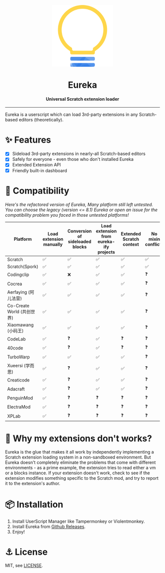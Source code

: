 <div align="center">

<img alt="logo" src="./assets/eureka.svg" width="200px">

# Eureka

#### Universal Scratch extension loader

</div>

---

Eureka is a userscript which can load 3rd-party extensions in any Scratch-based editors (theoretically).

# ✨ Features

- [x] Sideload 3rd-party extensions in nearly-all Scratch-based editors
- [x] Safely for everyone - even those who don't installed Eureka
- [x] Extended Extension API
- [x] Friendly built-in dashboard

# 🔧 Compatibility

*Here's the refactored version of Eureka, Many platform still left untested. You can choose the legacy (version <= 8.1) Eureka or open an issue for the compatibility problem you faced in those untested platforms!*

| Platform                        | Load extension manually | Conversion of sideloaded blocks | Load extension from eureka-ify projects | Extended Scratch context | No mixin conflicts |
|---------------------------------|-------------------------|---------------------------------|-----------------------------------------|--------------------------|--------------------|
| Scratch                         | ✅                       | ✅                               | ✅                                       | ✅                        | ✅                  |
| Scratch(Spork)                  | ✅                       | ✅                               | ✅                                       | ✅                        | ✅                  |
| Codingclip                      | ✅                       | ❌                               | ✅                                       | ✅                        | ❓                  |
| Cocrea                          | ✅                       | ✅                               | ✅                                       | ✅                        | ❓                  |
| Aerfaying (阿儿法营)             | ✅                       | ✅                               | ✅                                       | ✅                        | ❓                  |
| Co-Create World (共创世界)       | ✅                       | ✅                               | ✅                                       | ✅                        | ❓                  |
| Xiaomawang (小码王)              | ✅                       | ✅                               | ✅                                       | ✅                        | ❓                  |
| CodeLab                         | ✅                       | ❓                               | ✅                                       | ❓                        | ❓                  |
| 40code                          | ✅                       | ❓                               | ✅                                       | ❓                        | ❓                  |
| TurboWarp                       | ✅                       | ✅                               | ✅                                       | ✅                        | ❓                  |
| Xueersi (学而思)                | ✅                       | ❓                               | ✅                                       | ✅                        | ❓                  |
| Creaticode                      | ✅                       | ❓                               | ✅                                       | ✅                        | ❓                  |
| Adacraft                        | ✅                       | ❓                               | ✅                                       | ✅                        | ❓                  |
| PenguinMod                      | ✅                       | ❓                               | ❓                                       | ❓                        | ❓                  |
| ElectraMod                      | ✅                       | ❓                               | ❓                                       | ❓                        | ❓                  |
| XPLab                           | ✅                       | ❓                               | ❓                                       | ❓                        | ❓                  |

# 🧵 Why my extensions don't works?

Eureka is the glue that makes it all work by independently implementing a Scratch extension loading system in a non-sandboxed environment. But Eureka doesn't completely eliminate the problems that come with different environments - as a prime example, the extension tries to read either a vm or a blocks instance. If your extension doesn't work, check to see if the extension modifies something specific to the Scratch mod, and try to report it to the extension's author.

# 📦 Installation

1. Install UserScript Manager like Tampermonkey or Violentmonkey.
2. Install Eureka from [Github Releases](https://github.com/EurekaScratch/eureka/releases).
3. Enjoy!

# ⚓ License

MIT, see [LICENSE](./LICENSE).

